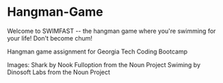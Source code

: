 # Hangman-Game
Welcome to SWIMFAST -- the hangman game where you're swimming for your life!
Don't become chum!

Hangman game assignment for Georgia Tech Coding Bootcamp

Images:
Shark by Nook Fulloption from the Noun Project
Swiming by Dinosoft Labs from the Noun Project

